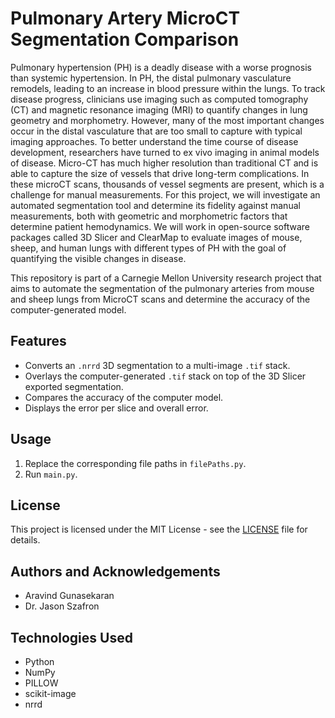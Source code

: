 # Pulmonary Artery MicroCT Segmentation Comparison

Pulmonary hypertension (PH) is a deadly disease with a worse prognosis than systemic hypertension. In PH, the distal pulmonary vasculature remodels, leading to an increase in blood pressure within the lungs. To track disease progress, clinicians use imaging such as computed tomography (CT) and magnetic resonance imaging (MRI) to quantify changes in lung geometry and morphometry. However, many of the most important changes occur in the distal vasculature that are too small to capture with typical imaging approaches. To better understand the time course of disease development, researchers have turned to ex vivo imaging in animal models of disease. Micro-CT has much higher resolution than traditional CT and is able to capture the size of vessels that drive long-term complications. In these microCT scans, thousands of vessel segments are present, which is a challenge for manual measurements. For this project, we will investigate an automated segmentation tool and determine its fidelity against manual measurements, both with geometric and morphometric factors that determine patient hemodynamics. We will work in open-source software packages called 3D Slicer and ClearMap to evaluate images of mouse, sheep, and human lungs with different types of PH with the goal of quantifying the visible changes in disease.

This repository is part of a Carnegie Mellon University research project that aims to automate the segmentation of the pulmonary arteries from mouse and sheep lungs from MicroCT scans and determine the accuracy of the computer-generated model.

## Features

- Converts an `.nrrd` 3D segmentation to a multi-image `.tif` stack.
- Overlays the computer-generated `.tif` stack on top of the 3D Slicer exported segmentation.
- Compares the accuracy of the computer model.
- Displays the error per slice and overall error.


## Usage

1. Replace the corresponding file paths in `filePaths.py`.
2. Run `main.py`.



## License

This project is licensed under the MIT License - see the [LICENSE](LICENSE) file for details.

## Authors and Acknowledgements

- Aravind Gunasekaran
- Dr. Jason Szafron

## Technologies Used

- Python
- NumPy
- PILLOW
- scikit-image
- nrrd

